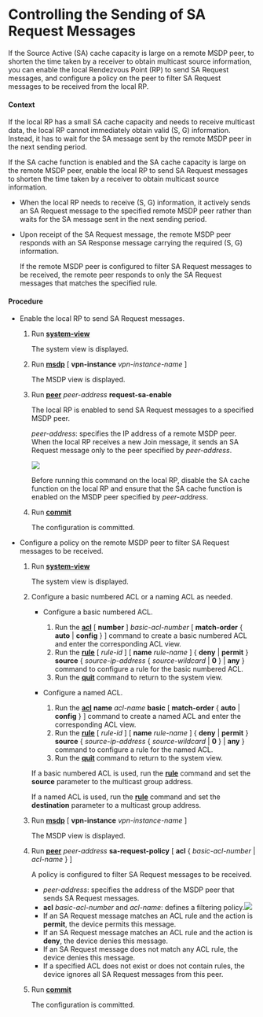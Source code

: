 Controlling the Sending of SA Request Messages
==============================================

If the Source Active (SA) cache capacity is large on a remote MSDP peer, to shorten the time taken by a receiver to obtain multicast source information, you can enable the local Rendezvous Point (RP) to send SA Request messages, and configure a policy on the peer to filter SA Request messages to be received from the local RP.

#### Context

If the local RP has a small SA cache capacity and needs to receive multicast data, the local RP cannot immediately obtain valid (S, G) information. Instead, it has to wait for the SA message sent by the remote MSDP peer in the next sending period.

If the SA cache function is enabled and the SA cache capacity is large on the remote MSDP peer, enable the local RP to send SA Request messages to shorten the time taken by a receiver to obtain multicast source information.

* When the local RP needs to receive (S, G) information, it actively sends an SA Request message to the specified remote MSDP peer rather than waits for the SA message sent in the next sending period.
* Upon receipt of the SA Request message, the remote MSDP peer responds with an SA Response message carrying the required (S, G) information.
  
  If the remote MSDP peer is configured to filter SA Request messages to be received, the remote peer responds to only the SA Request messages that matches the specified rule.

#### Procedure

* Enable the local RP to send SA Request messages.
  1. Run [**system-view**](cmdqueryname=system-view)
     
     
     
     The system view is displayed.
  2. Run [**msdp**](cmdqueryname=msdp) [ **vpn-instance** *vpn-instance-name* ]
     
     
     
     The MSDP view is displayed.
  3. Run [**peer**](cmdqueryname=peer) *peer-address* **request-sa-enable**
     
     
     
     The local RP is enabled to send SA Request messages to a specified MSDP peer.
     
     *peer-address*: specifies the IP address of a remote MSDP peer. When the local RP receives a new Join message, it sends an SA Request message only to the peer specified by *peer-address*.
     
     ![](../../../../public_sys-resources/note_3.0-en-us.png) 
     
     Before running this command on the local RP, disable the SA cache function on the local RP and ensure that the SA cache function is enabled on the MSDP peer specified by *peer-address*.
  4. Run [**commit**](cmdqueryname=commit)
     
     
     
     The configuration is committed.
* Configure a policy on the remote MSDP peer to filter SA Request messages to be received.
  1. Run [**system-view**](cmdqueryname=system-view)
     
     
     
     The system view is displayed.
  2. Configure a basic numbered ACL or a naming ACL as needed.
     
     
     + Configure a basic numbered ACL.
       
       1. Run the [**acl**](cmdqueryname=acl) [ **number** ] *basic-acl-number* [ **match-order** { **auto** | **config** } ] command to create a basic numbered ACL and enter the corresponding ACL view.
       2. Run the [**rule**](cmdqueryname=rule) [ *rule-id* ] [ **name** *rule-name* ] { **deny** | **permit** } **source** { *source-ip-address* { *source-wildcard* | **0** } | **any** } command to configure a rule for the basic numbered ACL.
       3. Run the [**quit**](cmdqueryname=quit) command to return to the system view.
     + Configure a named ACL.
       
       1. Run the [**acl**](cmdqueryname=acl) **name** *acl-name* **basic** [ **match-order** { **auto** | **config** } ] command to create a named ACL and enter the corresponding ACL view.
       2. Run the [**rule**](cmdqueryname=rule) [ *rule-id* ] [ **name** *rule-name* ] { **deny** | **permit** } **source** { *source-ip-address* { *source-wildcard* | **0** } | **any** } command to configure a rule for the named ACL.
       3. Run the [**quit**](cmdqueryname=quit) command to return to the system view.
     
     If a basic numbered ACL is used, run the [**rule**](cmdqueryname=rule) command and set the **source** parameter to the multicast group address.
     
     If a named ACL is used, run the [**rule**](cmdqueryname=rule) command and set the **destination** parameter to a multicast group address.
  3. Run [**msdp**](cmdqueryname=msdp) [ **vpn-instance** *vpn-instance-name* ]
     
     
     
     The MSDP view is displayed.
  4. Run [**peer**](cmdqueryname=peer) *peer-address* **sa-request-policy** [ **acl** { *basic-acl-number* | *acl-name* } ]
     
     
     
     A policy is configured to filter SA Request messages to be received.
     
     
     
     + *peer-address*: specifies the address of the MSDP peer that sends SA Request messages.
     + **acl** *basic-acl-number* and *acl-name*: defines a filtering policy.![](../../../../public_sys-resources/note_3.0-en-us.png) 
     + If an SA Request message matches an ACL rule and the action is **permit**, the device permits this message.
     + If an SA Request message matches an ACL rule and the action is **deny**, the device denies this message.
     + If an SA Request message does not match any ACL rule, the device denies this message.
     + If a specified ACL does not exist or does not contain rules, the device ignores all SA Request messages from this peer.
  5. Run [**commit**](cmdqueryname=commit)
     
     
     
     The configuration is committed.